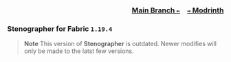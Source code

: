 ### <p align=right>[Main Branch `←`](https://github.com/KessokuTeaTime/Stenographer)&emsp;[`→` Modrinth](https://modrinth.com/mod/stenographer)</p>

### Stenographer for Fabric `1.19.4`

> **Note**
> This version of **Stenographer** is outdated. Newer modifies will only be made to the latst few versions.
